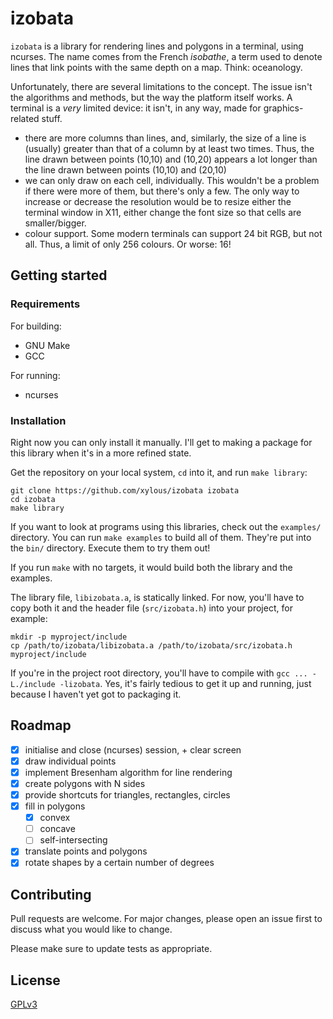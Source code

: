 # izobata

`izobata` is a library for rendering lines and polygons in a terminal, using
ncurses. The name comes from the French *isobathe*, a term used to denote lines
that link points with the same depth on a map. Think: oceanology.

Unfortunately, there are several limitations to the concept. The issue isn't the
algorithms and methods, but the way the platform itself works. A terminal is a
*very* limited device: it isn't, in any way, made for graphics-related stuff.

- there are more columns than lines, and, similarly, the size of a line is
    (usually) greater than that of a column by at least two times. Thus, the
    line drawn between points (10,10) and (10,20) appears a lot longer than the
    line drawn between points (10,10) and (20,10)
- we can only draw on each cell, individually. This wouldn't be a problem if
    there were more of them, but there's only a few. The only way to increase or
    decrease the resolution would be to resize either the terminal window in
    X11, either change the font size so that cells are smaller/bigger.
- colour support. Some modern terminals can support 24 bit RGB, but not all.
    Thus, a limit of only 256 colours. Or worse: 16!

## Getting started

### Requirements

For building:

- GNU Make
- GCC

For running:

- ncurses

### Installation

Right now you can only install it manually. I'll get to making a package for
this library when it's in a more refined state.

Get the repository on your local system, `cd` into it, and run `make library`:

```
git clone https://github.com/xylous/izobata izobata
cd izobata
make library
```

If you want to look at programs using this libraries, check out the `examples/`
directory. You can run `make examples` to build all of them. They're put into
the `bin/` directory. Execute them to try them out!

If you run `make` with no targets, it would build both the library and the
examples.

The library file, `libizobata.a`, is statically linked. For now, you'll have to
copy both it and the header file (`src/izobata.h`) into your project, for
example:

```
mkdir -p myproject/include
cp /path/to/izobata/libizobata.a /path/to/izobata/src/izobata.h myproject/include
```

If you're in the project root directory, you'll have to compile with `gcc ...
-L./include -lizobata`. Yes, it's fairly tedious to get it up and running, just
because I haven't yet got to packaging it.

## Roadmap

- [x] initialise and close (ncurses) session, + clear screen
- [x] draw individual points
- [x] implement Bresenham algorithm for line rendering
- [x] create polygons with N sides
- [x] provide shortcuts for triangles, rectangles, circles
- [x] fill in polygons
    - [x] convex
    - [ ] concave
    - [ ] self-intersecting
- [x] translate points and polygons
- [x] rotate shapes by a certain number of degrees

## Contributing

Pull requests are welcome. For major changes, please open an issue first to
discuss what you would like to change.

Please make sure to update tests as appropriate.

## License

[GPLv3](./LICENSE)
